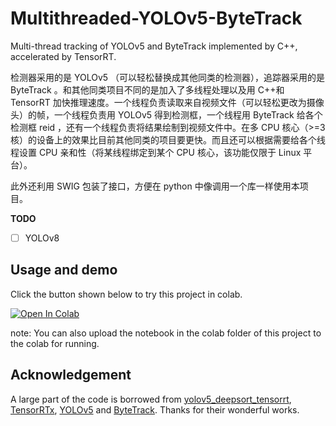 # Multithreaded-YOLOv5-ByteTrack
 Multi-thread tracking of YOLOv5 and ByteTrack implemented by C++, accelerated by TensorRT.

检测器采用的是 YOLOv5 （可以轻松替换成其他同类的检测器），追踪器采用的是 ByteTrack 。和其他同类项目不同的是加入了多线程处理以及用 C++和 TensorRT 加快推理速度。一个线程负责读取来自视频文件（可以轻松更改为摄像头）的帧，一个线程负责用 YOLOv5 得到检测框，一个线程用 ByteTrack 给各个检测框 reid ，还有一个线程负责将结果绘制到视频文件中。在多 CPU 核心（>=3 核）的设备上的效果比目前其他同类的项目要更快。而且还可以根据需要给各个线程设置 CPU 亲和性（将某线程绑定到某个 CPU 核心，该功能仅限于 Linux 平台）。

此外还利用 SWIG 包装了接口，方便在 python 中像调用一个库一样使用本项目。

**TODO**

- [ ] YOLOv8

## Usage and demo

Click the button shown below to try this project in colab.

[![Open In Colab](https://colab.research.google.com/assets/colab-badge.svg)](https://colab.research.google.com/github/xieincz/YOLOv5_ByteTrack_Multithreading_TensorRT/blob/main/colab/YOLOv5_ByteTrack_Multithreading_TensorRT.ipynb)

note: You can also upload the notebook in the colab folder of this project to the colab for running.

## Acknowledgement

A large part of the code is borrowed from [yolov5_deepsort_tensorrt](https://github.com/cong/yolov5_deepsort_tensorrt), [TensorRTx](https://github.com/wang-xinyu/tensorrtx), [YOLOv5](https://github.com/ultralytics/yolov5) and [ByteTrack](https://github.com/ifzhang/ByteTrack). Thanks for their wonderful works.

